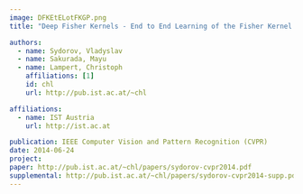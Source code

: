 ```yaml
---
image: DFKEtELotFKGP.png
title: "Deep Fisher Kernels - End to End Learning of the Fisher Kernel GMM Parameters"

authors:
  - name: Sydorov, Vladyslav 
  - name: Sakurada, Mayu 
  - name: Lampert, Christoph 
    affiliations: [1]
    id: chl
    url: http://pub.ist.ac.at/~chl

affiliations:
  - name: IST Austria
    url: http://ist.ac.at

publication: IEEE Computer Vision and Pattern Recognition (CVPR)
date: 2014-06-24
project: 
paper: http://pub.ist.ac.at/~chl/papers/sydorov-cvpr2014.pdf
supplemental: http://pub.ist.ac.at/~chl/papers/sydorov-cvpr2014-supp.pdf
---
```

